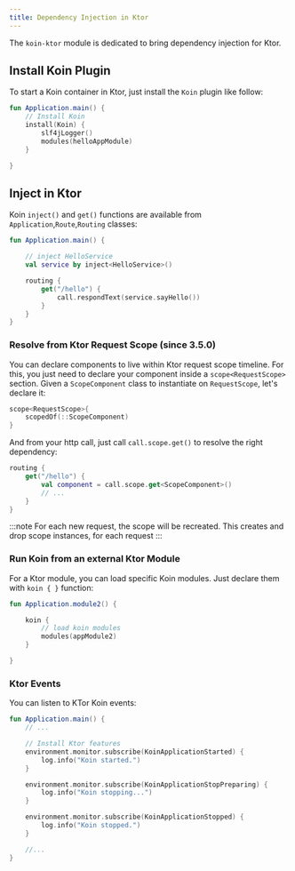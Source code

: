 ```yaml
---
title: Dependency Injection in Ktor
---
```


The `koin-ktor` module is dedicated to bring dependency injection for Ktor.

## Install Koin Plugin

To start a Koin container in Ktor, just install the `Koin` plugin like follow:

```kotlin
fun Application.main() {
    // Install Koin
    install(Koin) {
        slf4jLogger()
        modules(helloAppModule)
    }

}
```

## Inject in Ktor

Koin `inject()` and `get()` functions are available from `Application`,`Route`,`Routing` classes:

```kotlin
fun Application.main() {

    // inject HelloService
    val service by inject<HelloService>()

    routing {
        get("/hello") {
            call.respondText(service.sayHello())
        }
    }
}
```

### Resolve from Ktor Request Scope (since 3.5.0)

You can declare components to live within Ktor request scope timeline. For this, you just need to declare your component inside a `scope<RequestScope>` section. Given a `ScopeComponent` class to instantiate on `RequestScope`, let's declare it:

```kotlin
scope<RequestScope>{
    scopedOf(::ScopeComponent)
}
```

And from your http call, just call `call.scope.get()` to resolve the right dependency:

```kotlin
routing {
    get("/hello") {
        val component = call.scope.get<ScopeComponent>()
        // ... 
    }
}
```

:::note
    For each new request, the scope will be recreated. This creates and drop scope instances, for each request
:::


### Run Koin from an external Ktor Module

For a Ktor module, you can load specific Koin modules. Just declare them with `koin { }` function:


```kotlin
fun Application.module2() {

    koin {
        // load koin modules
        modules(appModule2)
    }

}
```

### Ktor Events

You can listen to KTor Koin events:

```kotlin
fun Application.main() {
    // ...

    // Install Ktor features
    environment.monitor.subscribe(KoinApplicationStarted) {
        log.info("Koin started.")
    }

    environment.monitor.subscribe(KoinApplicationStopPreparing) {
        log.info("Koin stopping...")
    }

    environment.monitor.subscribe(KoinApplicationStopped) {
        log.info("Koin stopped.")
    }

    //...
}
```

